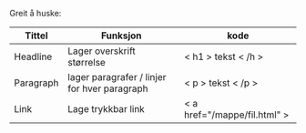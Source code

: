 Greit å huske:

| Tittel    | Funksjon                                     | kode                       |
| --------- | -------------------------------------------- | -------------------------- |
| Headline  | Lager overskrift størrelse                   | < h1 > tekst < /h >        |
| Paragraph | lager paragrafer / linjer for hver paragraph | < p > tekst < /p >         |
| Link      | Lage trykkbar link                           | < a href="/mappe/fil.html" > | 





